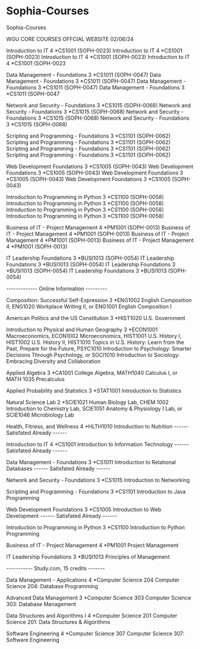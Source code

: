 # Sophia-Courses
Sophia-Courses

WGU CORE COURSES OFFCIAL WEBSITE 02/06/24

Introduction to IT	4	*CS1001 (SOPH-0023)
Introduction to IT	4	*CS1001 (SOPH-0023)
Introduction to IT	4	*CS1001 (SOPH-0023)
Introduction to IT	4	*CS1001 (SOPH-0023

Data Management - Foundations	3	*CS1011 (SOPH-0047)
Data Management - Foundations	3	*CS1011 (SOPH-0047)
Data Management - Foundations	3	*CS1011 (SOPH-0047)
Data Management - Foundations	3	*CS1011 (SOPH-0047

Network and Security - Foundations	3	*CS1015 (SOPH-0068)
Network and Security - Foundations	3	*CS1015 (SOPH-0068)
Network and Security - Foundations	3	*CS1015 (SOPH-0068)
Network and Security - Foundations	3	*CS1015 (SOPH-0068)

Scripting and Programming - Foundations	3	*CS1101 (SOPH-0062)
Scripting and Programming - Foundations	3	*CS1101 (SOPH-0062)
Scripting and Programming - Foundations	3	*CS1101 (SOPH-0062)
Scripting and Programming - Foundations	3	*CS1101 (SOPH-0062)

Web Development Foundations	3	*CS1005 (SOPH-0043)
Web Development Foundations	3	*CS1005 (SOPH-0043)
Web Development Foundations	3	*CS1005 (SOPH-0043)
Web Development Foundations	3	*CS1005 (SOPH-0043)

Introduction to Programming in Python	3	*CS1100 (SOPH-0058)
Introduction to Programming in Python	3	*CS1100 (SOPH-0058)
Introduction to Programming in Python	3	*CS1100 (SOPH-0058)
Introduction to Programming in Python	3	*CS1100 (SOPH-0058)

Business of IT - Project Management	4	*PM1001 (SOPH-0013)
Business of IT - Project Management	4	*PM1001 (SOPH-0013)
Business of IT - Project Management	4	*PM1001 (SOPH-0013)
Business of IT - Project Management	4	*PM1001 (SOPH-0013)

IT Leadership Foundations	3	*BUSI1013 (SOPH-0054)
IT Leadership Foundations	3	*BUSI1013 (SOPH-0054)
IT Leadership Foundations	3	*BUSI1013 (SOPH-0054)
IT Leadership Foundations	3	*BUSI1013 (SOPH-0054)


-------------  Online Information ---------

Composition: Successful Self-Expression	3	*ENG1002 English Composition II, ENG1020 Workplace Writing II, or ENG1001 English Composition I

American Politics and the US Constitution	3	*HIST1020 U.S. Government

Introduction to Physical and Human Geography	3	*ECON1001 Macroeconomics, ECON1002 Microeconomics, HIST1001 U.S. History I, HIST1002 U.S. History II, HIST1010 Topics in U.S. History: Learn from the Past, Prepare for the Future, PSYC1010 Introduction to Psychology: Smarter Decisions Through Psychology, or SOCI1010 Introduction to Sociology: Embracing Diversity and Collaboration

Applied Algebra	3	*CA1001 College Algebra, MATH1040 Calculus I, or MATH 1035 Precalculus

Applied Probability and Statistics	3	*STAT1001 Introduction to Statistics

Natural Science Lab	2	*SCIE1021 Human Biology Lab, CHEM 1002 Introduction to Chemistry Lab, SCIE1051 Anatomy & Physiology I Lab, or SCIE1046 Microbiology Lab

Health, Fitness, and Wellness	4	*HLTH1010 Introduction to Nutrition ------ Satisfated Already ------

Introduction to IT	4	*CS1001 Introduction to Information Technology ------ Satisfated Already ------

Data Management - Foundations	3	*CS1011 Introduction to Relational Databases ------ Satisfated Already ------

Network and Security - Foundations	3	*CS1015 Introduction to Networking

Scripting and Programming - Foundations	3	*CS1101 Introduction to Java Programming

Web Development Foundations	3	*CS1005 Introduction to Web Development ------ Satisfated Already ------

Introduction to Programming in Python	3	*CS1100 Introduction to Python Programming

Business of IT - Project Management	4	*PM1001 Project Management

IT Leadership Foundations	3	*BUSI1013 Principles of Management



----------- Study.com, 15 credits -------


Data Management - Applications	4	*Computer Science 204 Computer Science 204: Database Programming

Advanced Data Management	3	*Computer Science 303 Computer Science 303: Database Management

Data Structures and Algorithms I	4	*Computer Science 201 Computer Science 201: Data Structures & Algorithms

Software Engineering	4	*Computer Science 307 Computer Science 307: Software Engineering





